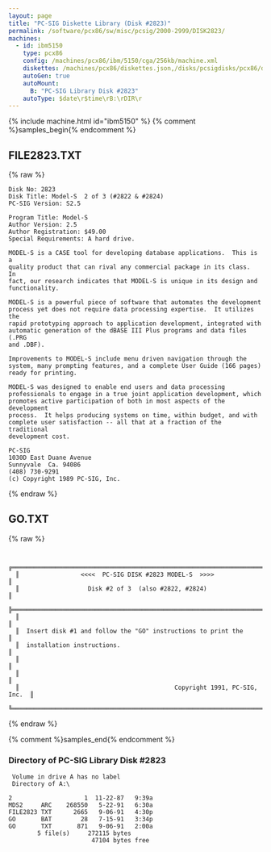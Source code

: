 ```yaml
---
layout: page
title: "PC-SIG Diskette Library (Disk #2823)"
permalink: /software/pcx86/sw/misc/pcsig/2000-2999/DISK2823/
machines:
  - id: ibm5150
    type: pcx86
    config: /machines/pcx86/ibm/5150/cga/256kb/machine.xml
    diskettes: /machines/pcx86/diskettes.json,/disks/pcsigdisks/pcx86/diskettes.json
    autoGen: true
    autoMount:
      B: "PC-SIG Library Disk #2823"
    autoType: $date\r$time\rB:\rDIR\r
---
```


{% include machine.html id="ibm5150" %}
{% comment %}samples_begin{% endcomment %}

## FILE2823.TXT

{% raw %}
```
Disk No: 2823                                                           
Disk Title: Model-S  2 of 3 (#2822 & #2824)                             
PC-SIG Version: S2.5                                                    
                                                                        
Program Title: Model-S                                                  
Author Version: 2.5                                                     
Author Registration: $49.00                                             
Special Requirements: A hard drive.                                     
                                                                        
MODEL-S is a CASE tool for developing database applications.  This is a 
quality product that can rival any commercial package in its class.  In 
fact, our research indicates that MODEL-S is unique in its design and   
functionality.                                                          
                                                                        
MODEL-S is a powerful piece of software that automates the development  
process yet does not require data processing expertise.  It utilizes the
rapid prototyping approach to application development, integrated with  
automatic generation of the dBASE III Plus programs and data files (.PRG
and .DBF).                                                              
                                                                        
Improvements to MODEL-S include menu driven navigation through the      
system, many prompting features, and a complete User Guide (166 pages)  
ready for printing.                                                     
                                                                        
MODEL-S was designed to enable end users and data processing            
professionals to engage in a true joint application development, which  
promotes active participation of both in most aspects of the development
process.  It helps producing systems on time, within budget, and with   
complete user satisfaction -- all that at a fraction of the traditional 
development cost.                                                       
                                                                        
PC-SIG                                                                  
1030D East Duane Avenue                                                 
Sunnyvale  Ca. 94086                                                    
(408) 730-9291                                                          
(c) Copyright 1989 PC-SIG, Inc.                                         
```
{% endraw %}

## GO.TXT

{% raw %}
```

  ╔═════════════════════════════════════════════════════════════════════════╗
  ║                 <<<<  PC-SIG DISK #2823 MODEL-S  >>>>                   ║
  ║                   Disk #2 of 3  (also #2822, #2824)                     ║
  ╠═════════════════════════════════════════════════════════════════════════╣
  ║                                                                         ║
  ║  Insert disk #1 and follow the "GO" instructions to print the           ║
  ║  installation instructions.                                             ║
  ║                                                                         ║
  ║                                                                         ║
  ║                                           Copyright 1991, PC-SIG, Inc.  ║
  ╚═════════════════════════════════════════════════════════════════════════╝
```
{% endraw %}

{% comment %}samples_end{% endcomment %}

### Directory of PC-SIG Library Disk #2823

     Volume in drive A has no label
     Directory of A:\

    2                    1  11-22-87   9:39a
    MDS2     ARC    268550   5-22-91   6:30a
    FILE2823 TXT      2665   9-06-91   4:30p
    GO       BAT        28   7-15-91   3:34p
    GO       TXT       871   9-06-91   2:00a
            5 file(s)     272115 bytes
                           47104 bytes free
